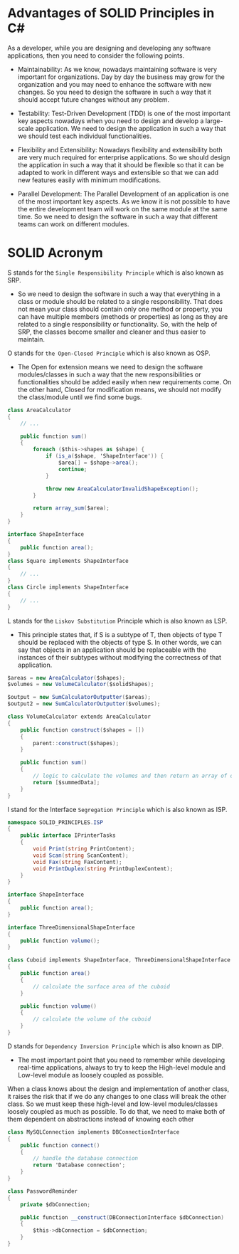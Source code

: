# Advantages of SOLID Principles in C#
As a developer, while you are designing and developing any software applications, then you need to consider the following points.

- Maintainability: 
As we know, nowadays maintaining software is very important for organizations. Day by day the business may grow for the organization and you may need to enhance the software with new changes. So you need to design the software in such a way that it should accept future changes without any problem.

- Testability:
Test-Driven Development (TDD) is one of the most important key aspects nowadays when you need to design and develop a large-scale application. We need to design the application in such a way that we should test each individual functionalities. 

- Flexibility and Extensibility:
Nowadays flexibility and extensibility both are very much required for enterprise applications. So we should design the application in such a way that it should be flexible so that it can be adapted to work in different ways and extensible so that we can add new features easily with minimum modifications.

- Parallel Development:
The Parallel Development of an application is one of the most important key aspects. As we know it is not possible to have the entire development team will work on the same module at the same time. So we need to design the software in such a way that different teams can work on different modules.

# SOLID Acronym
S stands for the `Single Responsibility Principle` which is also known as SRP.
- So we need to design the software in such a way that everything in a class or module should be related to a single responsibility. That does not mean your class should contain only one method or property, you can have multiple members (methods or properties) as long as they are related to a single responsibility or functionality. So, with the help of SRP, the classes become smaller and cleaner and thus easier to maintain.


O stands for `the Open-Closed Principle` which is also known as OSP.
- The Open for extension means we need to design the software modules/classes in such a way that the new responsibilities or functionalities should be added easily when new requirements come. On the other hand, Closed for modification means, we should not modify the class/module until we find some bugs.
```csharp
class AreaCalculator
{
    // ...

    public function sum()
    {
        foreach ($this->shapes as $shape) {
            if (is_a($shape, 'ShapeInterface')) {
                $area[] = $shape->area();
                continue;
            }

            throw new AreaCalculatorInvalidShapeException();
        }

        return array_sum($area);
    }
}
```
```csharp
interface ShapeInterface
{
    public function area();
}
class Square implements ShapeInterface
{
    // ...
}
class Circle implements ShapeInterface
{
    // ...
}
```
L stands for the `Liskov Substitution` Principle which is also known as LSP.
-  This principle states that, if S is a subtype of T, then objects of type T should be replaced with the objects of type S. In other words, we can say that objects in an application should be replaceable with the instances of their subtypes without modifying the correctness of that application. 
```csharp
$areas = new AreaCalculator($shapes);
$volumes = new VolumeCalculator($solidShapes);

$output = new SumCalculatorOutputter($areas);
$output2 = new SumCalculatorOutputter($volumes);

class VolumeCalculator extends AreaCalculator
{
    public function construct($shapes = [])
    {
        parent::construct($shapes);
    }

    public function sum()
    {
        // logic to calculate the volumes and then return an array of output
        return [$summedData];
    }
}
```

I stand for the Interface `Segregation Principle` which is also known as ISP.
```csharp
namespace SOLID_PRINCIPLES.ISP
{
    public interface IPrinterTasks
    {
        void Print(string PrintContent);
        void Scan(string ScanContent);
        void Fax(string FaxContent);
        void PrintDuplex(string PrintDuplexContent);
    }
}

interface ShapeInterface
{
    public function area();
}

interface ThreeDimensionalShapeInterface
{
    public function volume();
}

class Cuboid implements ShapeInterface, ThreeDimensionalShapeInterface
{
    public function area()
    {
        // calculate the surface area of the cuboid
    }

    public function volume()
    {
        // calculate the volume of the cuboid
    }
}
```


D stands for `Dependency Inversion Principle` which is also known as DIP.
- The most important point that you need to remember while developing real-time applications, always to try to keep the High-level module and Low-level module as loosely coupled as possible.

When a class knows about the design and implementation of another class, it raises the risk that if we do any changes to one class will break the other class. So we must keep these high-level and low-level modules/classes loosely coupled as much as possible. To do that, we need to make both of them dependent on abstractions instead of knowing each other
```csharp
class MySQLConnection implements DBConnectionInterface
{
    public function connect()
    {
        // handle the database connection
        return 'Database connection';
    }
}

class PasswordReminder
{
    private $dbConnection;

    public function __construct(DBConnectionInterface $dbConnection)
    {
        $this->dbConnection = $dbConnection;
    }
}
```